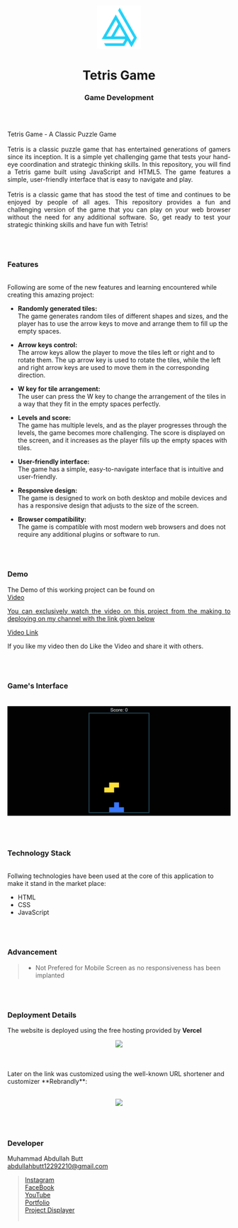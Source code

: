 <p align="center">
  <img src = "logo.png" width="100">
</p>

<h1 align="center">
  Tetris Game
</h1>

<h3 align="center">
  Game Development
</h3>


<br><br>

<p align="justify">
Tetris Game - A Classic Puzzle Game<br><br>
Tetris is a classic puzzle game that has entertained generations of gamers since its inception. It is a simple yet challenging game that tests your hand-eye coordination and strategic thinking skills. In this repository, you will find a Tetris game built using JavaScript and HTML5. The game features a simple, user-friendly interface that is easy to navigate and play.<br><br>
Tetris is a classic game that has stood the test of time and continues to be enjoyed by people of all ages. This repository provides a fun and challenging version of the game that you can play on your web browser without the need for any additional software. So, get ready to test your strategic thinking skills and have fun with Tetris!
</p>


<br><br>
<!-- ................................................................................................................................. -->


### Features
<br>
Following are some of the new features and learning encountered while creating this amazing project:

- <b>Randomly generated tiles:</b><br> The game generates random tiles of different shapes and sizes, and the player has to use the arrow keys to move and arrange them to fill up the empty spaces.

- <b>Arrow keys control:</b><br> The arrow keys allow the player to move the tiles left or right and to rotate them. The up arrow key is used to rotate the tiles, while the left and right arrow keys are used to move them in the corresponding direction.

- <b>W key for tile arrangement:</b><br> The user can press the W key to change the arrangement of the tiles in a way that they fit in the empty spaces perfectly.

- <b>Levels and score:</b><br> The game has multiple levels, and as the player progresses through the levels, the game becomes more challenging. The score is displayed on the screen, and it increases as the player fills up the empty spaces with tiles.

- <b>User-friendly interface:</b><br> The game has a simple, easy-to-navigate interface that is intuitive and user-friendly.

- <b>Responsive design:</b><br> The game is designed to work on both desktop and mobile devices and has a responsive design that adjusts to the size of the screen.

- <b>Browser compatibility:</b><br> The game is compatible with most modern web browsers and does not require any additional plugins or software to run.


<br><br>
<!-- ................................................................................................................................. -->


### Demo
<p align="justify">
  The Demo of this working project can be found on <br>
  <a href="></a>
</p>


<br><br>
<!-- ................................................................................................................................. -->



### Video
<p align="justify">
You can exclusively watch the video on this project from the making to deploying on my     channel with the link given below<br>

  [Video Link](# ) <br>

  If you like my video then do Like the Video and share it with others.
</p>


<br><br>
<!-- ................................................................................................................................. -->



### Game's Interface<br><br>
![GUI for this Project](demo.png)


<br><br>
<!-- ................................................................................................................................. -->




### Technology Stack
<br>
Follwing technologies have been used at the core of this application to make it stand in the market place:

- HTML
- CSS
- JavaScript


<br><br>
<!-- ................................................................................................................................. -->


### Advancement

> - Not Prefered for Mobile Screen as no responsiveness has been implanted

<br><br>
<!-- ................................................................................................................................. -->


### Deployment Details

The website is deployed using the free hosting provided by **Vercel**
<p align = "center">
  <img src = "https://branditechture.agency/brand-logos/wp-content/uploads/wpdm-cache/Vercel-900x0.png" width = "300">
</p>
<br><br>
Later on the link was customized using the well-known URL shortener and customizer **Rebrandly**:<br><br>
<p align = "center">
  <img src = "https://www.rebrandly.com/images/URL-Shortener.fileextension.svg" width = "300">
</p>


<br><br>
<!-- ................................................................................................................................. -->


### Developer

Muhammad Abdullah Butt <br>
abdullahbutt12292210@gmail.com <br>
> [Instagram](https://www.instagram.com/abdullah.butt.22/)<br>
> [FaceBook](https://www.facebook.com/profile.php?id=100076291614529)<br>
> [YouTube](https://www.youtube.com/channel/UCnuOFQyMywg-KuoN-lmav1Q)<br>
> [Portfolio](https://rebrand.ly/MuhammadAbdullahButt_MABCORP)<br>
> [Project Displayer]( https://rebrand.ly/ProjectDisplayer_MABCORP)
<br><br>
<!-- ................................................................................................................................. -->






